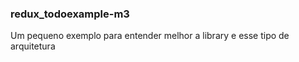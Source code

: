 ### redux_todoexample-m3

Um pequeno exemplo para entender melhor a library e esse tipo de arquitetura
